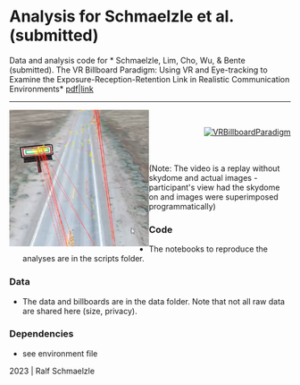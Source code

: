 Analysis for Schmaelzle et al. (submitted)
=============================================

Data and analysis code for * Schmaelzle, Lim, Cho, Wu, & Bente (submitted). The VR Billboard Paradigm: Using VR and Eye-tracking to Examine the Exposure-Reception-Retention Link in Realistic Communication Environments* [pdf|link](https://linkgoeshere)


***

<img align="left" width=250px src=data/explainer_fig.png> 
<br>
<p align="right"> <a data-flickr-embed="true" href="https://www.flickr.com/gp/ralf_schmaelzle/zrq1c9dP74" title="VRBillboardParadigm"><img src="https://live.staticflickr.com/65535/53037980734_363205afb5_n.jpg" width="320" height="209" alt="VRBillboardParadigm"/></a> </p>

<br><br>
(Note: The video is a replay without skydome and actual images - participant's view had the skydome on and images were superimposed programmatically)

### Code

-   The notebooks to reproduce the analyses are in the scripts folder.


### Data

-   The data and billboards are in the data folder. Note that not all raw data are shared here (size, privacy).

### Dependencies

-   see environment file


2023 | Ralf Schmaelzle
